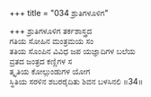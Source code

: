 +++
title = "034 ಶ್ರುತಿಗಳೂಳಿಗ"

+++
ಶ್ರುತಿಗಳೂಳಿಗ ತರ್ಕಶಾಸ್ತ್ರದ  
ಗತಿಯ ಸೋಹಿನ ಮಂತ್ರಮಯ ಸಂ  
ತತಿಯ ಸೊಂಪಿನ ವಿವಿಧ ಜಪ ಯಜ್ಞಾದಿಗಳ ಬಲೆಯ   
ವ್ರತದ ಜಂತ್ರದ ಕಣ್ಣಿಗಳ ಸ  
ತ್ಕೃತಿಯ ಕೋಲ್ಗುಂಡುಗಳ ಯೋಗ  
ಸ್ಥಿತಿಯ ಸರಳಿನ ಶಬರರೈದಿತು ಶಿವನ ಬಳಸಿನಲಿ      ॥34॥